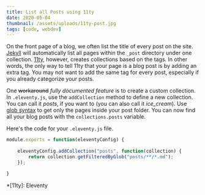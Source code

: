 ```yaml
---
title: List all Posts using 11ty
date: 2020-05-04
thumbnail: /assets/uploads/11ty-post.jpg
tags: [code, webdev]
---
```


On the front page of a blog, we often list the title of every post on the site. [Jekyll](https://jekyllrb.com) will automatically list all pages within the `_post` directory under one collection. [11ty](https://11ty.dev), however, creates collections based on the tags. In other words, the only way to tell 11ty that your page is a blog post is by adding an extra tag. You may not want to add the same tag for every post, especially if you already categorize your posts.

One ~~workaround~~ _fully documented feature_ is to create a custom collection. In `.eleventy.js`, use the `addCollection` method to define a new collection. You can call it _posts_, if you want to (you can also call it _ice_cream_). Use [glob syntax](https://github.com/isaacs/node-glob) to get only the pages inside your post folder. You can now find all your blog posts with the `collections.posts` variable.

Here's the code for your `.eleventy.js` file.
```js
module.exports = function(eleventyConfig) {
    
    eleventyConfig.addCollection("posts", function(collection) {
        return collection.getFilteredByGlob("posts/**/*.md");
    });

}
```

*[11ty]: Eleventy